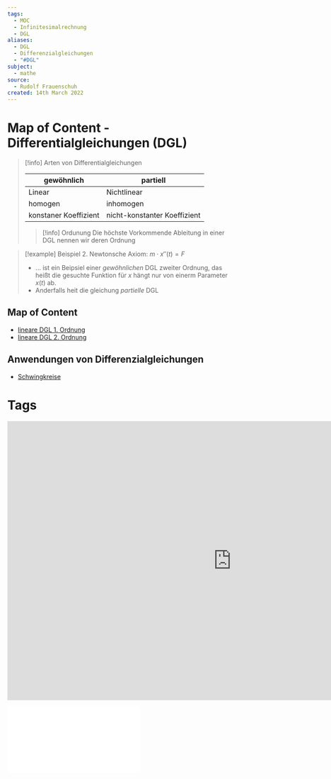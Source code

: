 ```yaml
---
tags:
  - MOC
  - Infinitesimalrechnung
  - DGL
aliases:
  - DGL
  - Differenzialgleichungen
  - "#DGL"
subject:
  - mathe
source:
  - Rudolf Frauenschuh
created: 14th March 2022
---
```


# Map of Content - Differentialgleichungen (DGL)


> [!info] Arten von Differentialgleichungen
> 
> | gewöhnlich             | partiell                     |
> | --------------------- | ---------------------------- |
> | Linear                | Nichtlinear                  |
> | homogen               | inhomogen                    |
> | konstaner Koeffizient | nicht-konstanter Koeffizient | 
> 
> > [!info] Ordunung
> >  Die höchste Vorkommende Ableitung in einer DGL nennen wir deren Ordnung

>[!example] Beispiel 2. Newtonsche Axiom: 
> $m\cdot x''(t) = F$
> - ... ist ein Beipsiel einer *gewöhnlichen* DGL zweiter Ordnung, das heißt die gesuchte Funktion für $x$ hängt nur von einerm Parameter $x(t)$ ab.
> - Anderfalls heit die gleichung *partielle* DGL

## Map of Content

- [lineare DGL 1. Ordnung](lineare%20DGL%201.%20Ordnung.md)
- [lineare DGL 2. Ordnung](lineare%20DGL%202.%20Ordnung.md)

## Anwendungen von Differenzialgleichungen

- [Schwingkreise](../Physik/Schwingkreise.md)

# Tags

<iframe width="1012" height="630" src="https://www.youtube.com/embed/p_di4Zn4wz4" title="YouTube video player" frameborder="0" allow="accelerometer; autoplay; clipboard-write; encrypted-media; gyroscope; picture-in-picture" allowfullscreen></iframe>

![DGL-NOTES](assets/pdf/DGL-NOTES.pdf)
